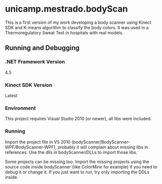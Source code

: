 # unicamp.mestrado.bodyScan

This is a first version of my work developing a body scanner using Kinect SDK and K-means algorithm to classify the body colors. It was used in a Thermoregulatory Sweat Test in hospitals with real models.

## Running and Debugging

### .NET Framework Version

4.5

### Kinect SDK Version

Latest

### Environment

This project requires Visual Studio 2010 (or newer), all libs were included.

### Running

Import the project file in VS 2010 (bodyScanner/BodyScanner-WPF/BodyScanner-WPF), probably it will complain about missing libs in references. Use the dlls in bodyScanner/DLLs to import those libs.

Some projects can be missing too. Import the missing projects using the source code inside bodyScanner (like ColorMine for example) if you need to debug it or change it. If you just want to run, try only importing the DDLs inside.
